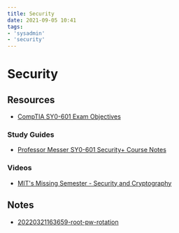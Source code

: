 ```yaml
---
title: Security
date: 2021-09-05 10:41
tags:
- 'sysadmin'
- 'security'
---
```


# Security

## Resources

* [CompTIA SY0-601 Exam Objectives](comptia-security-sy0-601-exam-objectives-(2-0).pdf) 

### Study Guides

* [Professor Messer SY0-601 Security+ Course Notes](professor-messer-sy0-601-comptia-security-plus-course-notes-v105.pdf)


### Videos

* [MIT's Missing Semester - Security and Cryptography](https://missing.csail.mit.edu/2020/security/)

## Notes

* [20220321163659-root-pw-rotation](20220321163659-root-pw-rotation.md)